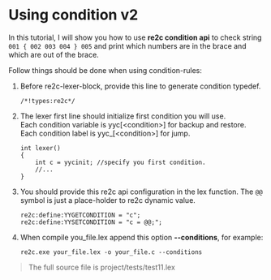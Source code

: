 # <a id="UsingCondition2">Using condition v2</a>
In this tutorial, I will show you how to use **re2c condition api** to check string `001 { 002 003 004 } 005` and print which numbers are in the brace and which are out of the brace.  

Follow things should be done when using condition-rules:
 1. Before re2c-lexer-block, provide this line to generate condition typedef.
    ```
    /*!types:re2c*/
    ```
 2. The lexer first line should initialize first condition you will use.  
    Each condition variable is yyc\[\<condition\>] for backup and restore.  
    Each condition label is yyc_\[\<condition\>] for jump.  
    ```
    int lexer()
    {
        int c = yycinit; //specify you first condition.
        //...
    }
    ``` 
 3. You should provide this re2c api configuration in the lex function. The `@@` symbol is just a place-holder to re2c dynamic value.
    ```
    re2c:define:YYGETCONDITION = "c";
    re2c:define:YYSETCONDITION = "c = @@;";
    ```
 4. When compile you_file.lex append this option **--conditions**, for example:
    ```
    re2c.exe your_file.lex -o your_file.c --conditions
    ```

> The full source file is project/tests/test11.lex
